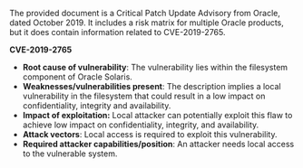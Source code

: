 The provided document is a Critical Patch Update Advisory from Oracle, dated October 2019. It includes a risk matrix for multiple Oracle products, but it does contain information related to CVE-2019-2765.

**CVE-2019-2765**

*   **Root cause of vulnerability**: The vulnerability lies within the filesystem component of Oracle Solaris.
*   **Weaknesses/vulnerabilities present**: The description implies a local vulnerability in the filesystem that could result in a low impact on confidentiality, integrity and availability.
*  **Impact of exploitation:** Local attacker can potentially exploit this flaw to achieve low impact on confidentiality, integrity, and availability.
*   **Attack vectors**: Local access is required to exploit this vulnerability.
*   **Required attacker capabilities/position**: An attacker needs local access to the vulnerable system.